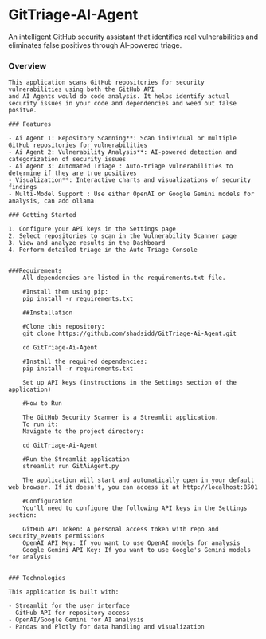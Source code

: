 # GitTriage-AI-Agent

An intelligent GitHub security assistant that identifies real vulnerabilities and eliminates false positives through AI-powered triage.


### Overview
    
    This application scans GitHub repositories for security vulnerabilities using both the GitHub API
    and AI Agents would do code analysis. It helps identify actual security issues in your code and dependencies and weed out false positve.
    
    ### Features
    
    - Ai Agent 1: Repository Scanning**: Scan individual or multiple GitHub repositories for vulnerabilities
    - Ai Agent 2: Vulnerability Analysis**: AI-powered detection and categorization of security issues
    - Ai Agent 3: Automated Triage : Auto-triage vulnerabilities to determine if they are true positives
    - Visualization**: Interactive charts and visualizations of security findings
    - Multi-Model Support : Use either OpenAI or Google Gemini models for analysis, can add ollama
    
    ### Getting Started
    
    1. Configure your API keys in the Settings page
    2. Select repositories to scan in the Vulnerability Scanner page
    3. View and analyze results in the Dashboard
    4. Perform detailed triage in the Auto-Triage Console
    
    
    ###Requirements
        All dependencies are listed in the requirements.txt file. 
        
        #Install them using pip:
        pip install -r requirements.txt
        
        ##Installation
        
        #Clone this repository:
        git clone https://github.com/shadsidd/GitTriage-Ai-Agent.git
        
        cd GitTriage-Ai-Agent
        
        #Install the required dependencies:
        pip install -r requirements.txt
        
        Set up API keys (instructions in the Settings section of the application)

        #How to Run

        The GitHub Security Scanner is a Streamlit application. 
        To run it:
        Navigate to the project directory:

        cd GitTriage-Ai-Agent
        
        #Run the Streamlit application
        streamlit run GitAiAgent.py
        
        The application will start and automatically open in your default web browser. If it doesn't, you can access it at http://localhost:8501

        #Configuration
        You'll need to configure the following API keys in the Settings section:

        GitHub API Token: A personal access token with repo and security_events permissions
        OpenAI API Key: If you want to use OpenAI models for analysis
        Google Gemini API Key: If you want to use Google's Gemini models for analysis

    
    ### Technologies
    
    This application is built with:
    
    - Streamlit for the user interface
    - GitHub API for repository access
    - OpenAI/Google Gemini for AI analysis
    - Pandas and Plotly for data handling and visualization


